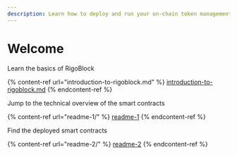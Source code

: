 ```yaml
---
description: Learn how to deploy and run your on-chain token management strategies.
---
```


# Welcome

Learn the basics of RigoBlock

{% content-ref url="introduction-to-rigoblock.md" %}
[introduction-to-rigoblock.md](introduction-to-rigoblock.md)
{% endcontent-ref %}

Jump to the technical overview of the smart contracts

{% content-ref url="readme-1/" %}
[readme-1](readme-1/)
{% endcontent-ref %}

Find the deployed smart contracts

{% content-ref url="readme-2/" %}
[readme-2](readme-2/)
{% endcontent-ref %}
